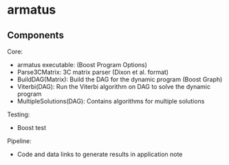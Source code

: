armatus
=======

Components
----------

Core:

* armatus executable: (Boost Program Options)
* Parse3CMatrix: 3C matrix parser (Dixon et al. format)
* BuildDAG(Matrix): Build the DAG for the dynamic program (Boost Graph)
* Viterbi(DAG): Run the Viterbi algorithm on DAG to solve the dynamic program
* MultipleSolutions(DAG): Contains algorithms for multiple solutions

Testing:

* Boost test

Pipeline:

* Code and data links to generate results in application note